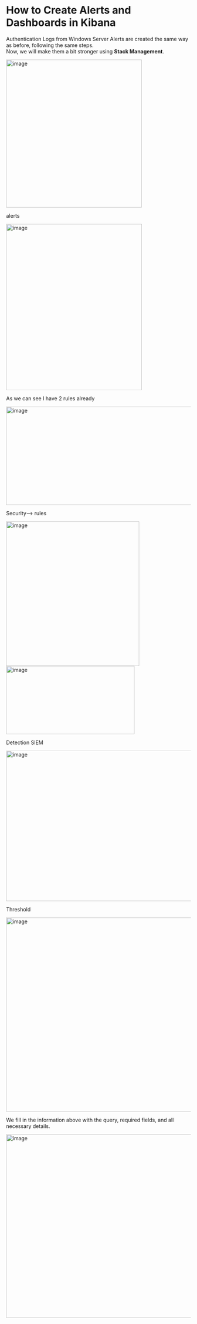 # How to Create Alerts and Dashboards in Kibana

Authentication Logs from Windows Server
Alerts are created the same way as before, following the same steps.  
Now, we will make them a bit stronger using **Stack Management**.  


<img width="370" height="403" alt="image" src="https://github.com/user-attachments/assets/947e089c-f0c7-44c8-9f05-8bd46f9a0da9" />

alerts

<img width="370" height="453" alt="image" src="https://github.com/user-attachments/assets/77292e3c-e30b-4765-9ee8-61a7d789d781" />

As we can see I have 2 rules already

<img width="886" height="268" alt="image" src="https://github.com/user-attachments/assets/8aef8bb0-99f5-49a6-a4c3-4c0869daa0aa" />

Security--> rules

<img width="363" height="394" alt="image" src="https://github.com/user-attachments/assets/80f18be5-a3f5-47d6-bda7-4d3b278519b2" />

<img width="350" height="186" alt="image" src="https://github.com/user-attachments/assets/f1e47d54-7111-4ac7-a6d4-c9b8c199a3c7" />


Detection SIEM

<img width="886" height="410" alt="image" src="https://github.com/user-attachments/assets/2daf4fce-3a00-4602-b69d-a1d3fb88e93c" />

Threshold

<img width="761" height="529" alt="image" src="https://github.com/user-attachments/assets/b0404f7c-d8b3-4c8f-9145-4520e6087030" />

We fill in the information above with the query, required fields, and all necessary details.  

<img width="787" height="500" alt="image" src="https://github.com/user-attachments/assets/f68cef51-9ea0-4349-a446-dc13cb17af10" />

